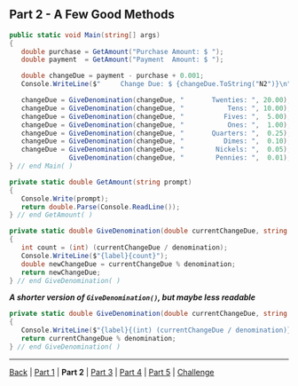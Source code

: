 Part 2 - A Few Good Methods
---

```cs
public static void Main(string[] args)
{
   double purchase = GetAmount("Purchase Amount: $ ");
   double payment  = GetAmount("Payment  Amount: $ ");

   double changeDue = payment - purchase + 0.001;
   Console.WriteLine($"     Change Due: $ {changeDue.ToString("N2")}\n");

   changeDue = GiveDenomination(changeDue, "       Twenties: ", 20.00);
   changeDue = GiveDenomination(changeDue, "           Tens: ", 10.00);
   changeDue = GiveDenomination(changeDue, "          Fives: ",  5.00);
   changeDue = GiveDenomination(changeDue, "           Ones: ",  1.00);
   changeDue = GiveDenomination(changeDue, "       Quarters: ",  0.25);
   changeDue = GiveDenomination(changeDue, "          Dimes: ",  0.10);
   changeDue = GiveDenomination(changeDue, "        Nickels: ",  0.05);
               GiveDenomination(changeDue, "        Pennies: ",  0.01);
} // end Main( )
```

```cs
private static double GetAmount(string prompt)
{
   Console.Write(prompt);
   return double.Parse(Console.ReadLine());
} // end GetAmount( )
```

```cs
private static double GiveDenomination(double currentChangeDue, string label, double denomination)
{
   int count = (int) (currentChangeDue / denomination);
   Console.WriteLine($"{label}{count}");
   double newChangeDue = currentChangeDue % denomination;
   return newChangeDue;
} // end GiveDenomination( )
```

_**A shorter version of `GiveDenomination()`, but maybe less readable**_
```cs
private static double GiveDenomination(double currentChangeDue, string label, double denomination)
{
   Console.WriteLine($"{label}{(int) (currentChangeDue / denomination)}");
   return currentChangeDue % denomination;
} // end GiveDenomination( )
```

---

[Back](ReadMe.md)
| [Part 1](Part%201.md)
| **Part 2**
| [Part 3](Part%203.md)
| [Part 4](Part%204.md)
| [Part 5](Part%205.md)
| [Challenge](Challenge.md)
